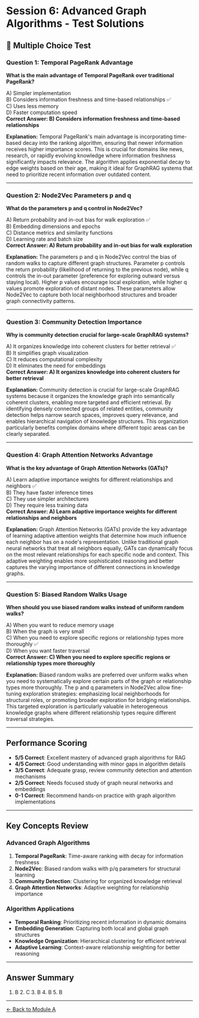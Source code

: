 # Session 6: Advanced Graph Algorithms - Test Solutions

## 📝 Multiple Choice Test

### Question 1: Temporal PageRank Advantage

**What is the main advantage of Temporal PageRank over traditional PageRank?**

A) Simpler implementation  
B) Considers information freshness and time-based relationships ✅  
C) Uses less memory  
D) Faster computation speed  
**Correct Answer: B) Considers information freshness and time-based relationships**

**Explanation:** Temporal PageRank's main advantage is incorporating time-based decay into the ranking algorithm, ensuring that newer information receives higher importance scores. This is crucial for domains like news, research, or rapidly evolving knowledge where information freshness significantly impacts relevance. The algorithm applies exponential decay to edge weights based on their age, making it ideal for GraphRAG systems that need to prioritize recent information over outdated content.

---

### Question 2: Node2Vec Parameters p and q

**What do the parameters p and q control in Node2Vec?**

A) Return probability and in-out bias for walk exploration ✅  
B) Embedding dimensions and epochs  
C) Distance metrics and similarity functions  
D) Learning rate and batch size  
**Correct Answer: A) Return probability and in-out bias for walk exploration**

**Explanation:** The parameters p and q in Node2Vec control the bias of random walks to capture different graph structures. Parameter p controls the return probability (likelihood of returning to the previous node), while q controls the in-out parameter (preference for exploring outward versus staying local). Higher p values encourage local exploration, while higher q values promote exploration of distant nodes. These parameters allow Node2Vec to capture both local neighborhood structures and broader graph connectivity patterns.

---

### Question 3: Community Detection Importance

**Why is community detection crucial for large-scale GraphRAG systems?**

A) It organizes knowledge into coherent clusters for better retrieval ✅  
B) It simplifies graph visualization  
C) It reduces computational complexity  
D) It eliminates the need for embeddings  
**Correct Answer: A) It organizes knowledge into coherent clusters for better retrieval**

**Explanation:** Community detection is crucial for large-scale GraphRAG systems because it organizes the knowledge graph into semantically coherent clusters, enabling more targeted and efficient retrieval. By identifying densely connected groups of related entities, community detection helps narrow search spaces, improves query relevance, and enables hierarchical navigation of knowledge structures. This organization particularly benefits complex domains where different topic areas can be clearly separated.

---

### Question 4: Graph Attention Networks Advantage

**What is the key advantage of Graph Attention Networks (GATs)?**

A) Learn adaptive importance weights for different relationships and neighbors ✅  
B) They have faster inference times  
C) They use simpler architectures  
D) They require less training data  
**Correct Answer: A) Learn adaptive importance weights for different relationships and neighbors**

**Explanation:** Graph Attention Networks (GATs) provide the key advantage of learning adaptive attention weights that determine how much influence each neighbor has on a node's representation. Unlike traditional graph neural networks that treat all neighbors equally, GATs can dynamically focus on the most relevant relationships for each specific node and context. This adaptive weighting enables more sophisticated reasoning and better captures the varying importance of different connections in knowledge graphs.

---

### Question 5: Biased Random Walks Usage

**When should you use biased random walks instead of uniform random walks?**

A) When you want to reduce memory usage  
B) When the graph is very small  
C) When you need to explore specific regions or relationship types more thoroughly ✅  
D) When you want faster traversal  
**Correct Answer: C) When you need to explore specific regions or relationship types more thoroughly**

**Explanation:** Biased random walks are preferred over uniform walks when you need to systematically explore certain parts of the graph or relationship types more thoroughly. The p and q parameters in Node2Vec allow fine-tuning exploration strategies: emphasizing local neighborhoods for structural roles, or promoting broader exploration for bridging relationships. This targeted exploration is particularly valuable in heterogeneous knowledge graphs where different relationship types require different traversal strategies.

---

## Performance Scoring

- **5/5 Correct**: Excellent mastery of advanced graph algorithms for RAG
- **4/5 Correct**: Good understanding with minor gaps in algorithm details
- **3/5 Correct**: Adequate grasp, review community detection and attention mechanisms
- **2/5 Correct**: Needs focused study of graph neural networks and embeddings
- **0-1 Correct**: Recommend hands-on practice with graph algorithm implementations

---

## Key Concepts Review

### Advanced Graph Algorithms
1. **Temporal PageRank**: Time-aware ranking with decay for information freshness
2. **Node2Vec**: Biased random walks with p/q parameters for structural learning
3. **Community Detection**: Clustering for organized knowledge retrieval
4. **Graph Attention Networks**: Adaptive weighting for relationship importance

### Algorithm Applications
- **Temporal Ranking**: Prioritizing recent information in dynamic domains
- **Embedding Generation**: Capturing both local and global graph structures
- **Knowledge Organization**: Hierarchical clustering for efficient retrieval
- **Adaptive Learning**: Context-aware relationship weighting for better reasoning

---

## Answer Summary
1. B  2. C  3. B  4. B  5. B

---

[← Back to Module A](Session6_ModuleA_Advanced_Algorithms.md)
